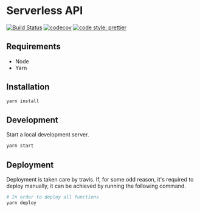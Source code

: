 # Serverless API

[![Build Status](https://travis-ci.org/brokalys/sls-map-api.svg?branch=master)](https://travis-ci.org/brokalys/sls-map-api)
[![codecov](https://codecov.io/gh/brokalys/sls-api/branch/master/graph/badge.svg)](https://codecov.io/gh/brokalys/sls-api)
[![code style: prettier](https://img.shields.io/badge/code_style-prettier-ff69b4.svg?style=flat-square)](https://github.com/prettier/prettier)

## Requirements

- Node
- Yarn

## Installation

```sh
yarn install
```

## Development

Start a local development server.

```sh
yarn start
```

## Deployment

Deployment is taken care by travis. If, for some odd reason, it's required to deploy manually, it can be achieved by running the following command.

```sh
# In order to deploy all functions
yarn deploy
```
